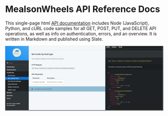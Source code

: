 # MealsonWheels API Reference Docs

This single-page html [API documentation](https://njukierick.github.io/MealsonWheels-API-Documentation/) includes Node (JavaScript), Python, and cURL code samples for all GET, POST, PUT, and DELETE API operations, as well as info on authentication, errors, and an overview. It is written in Markdown and published using Slate.

<a href="https://njukierick.github.io/MealsonWheels-API-Documentation/"><img src="source/images/food-truck.png" style="box-shadow: 1px 1px 1px 1px grey;"/></a>
